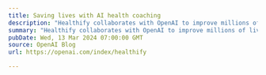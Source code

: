 ```yaml
---
title: Saving lives with AI health coaching
description: "Healthify collaborates with OpenAI to improve millions of lives with sustainable weight loss."
summary: "Healthify collaborates with OpenAI to improve millions of lives with sustainable weight loss."
pubDate: Wed, 13 Mar 2024 07:00:00 GMT
source: OpenAI Blog
url: https://openai.com/index/healthify

---
```



